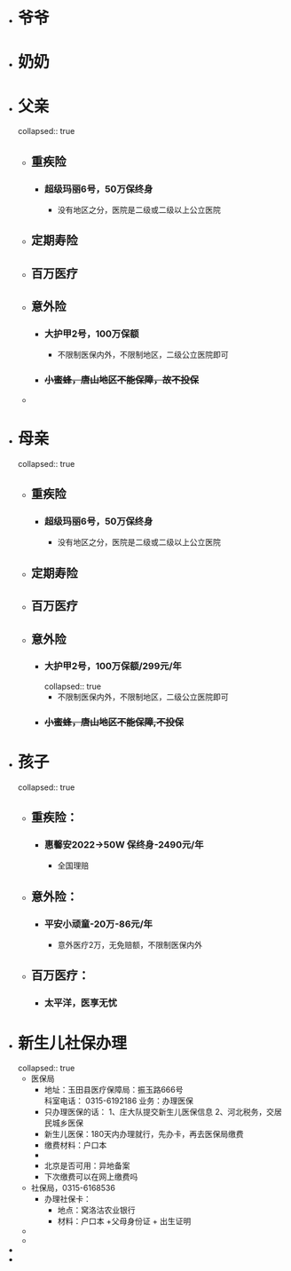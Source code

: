 - # 爷爷
- # 奶奶
- # 父亲
  collapsed:: true
	- ## 重疾险
		- ### 超级玛丽6号，50万保终身
			- 没有地区之分，医院是二级或二级以上公立医院
	- ## 定期寿险
	- ## 百万医疗
	- ## 意外险
		- ### 大护甲2号，100万保额
			- 不限制医保内外，不限制地区，二级公立医院即可
		- ### ~~小蜜蜂，唐山地区不能保障，故不投保~~
	-
- # 母亲
  collapsed:: true
	- ## 重疾险
		- ### 超级玛丽6号，50万保终身
			- 没有地区之分，医院是二级或二级以上公立医院
	- ## 定期寿险
	- ## 百万医疗
	- ## 意外险
		- ### 大护甲2号，100万保额/299元/年
		  collapsed:: true
			- 不限制医保内外，不限制地区，二级公立医院即可
		- ### ~~小蜜蜂，唐山地区不能保障,不投保~~
- # 孩子
  collapsed:: true
	- ## 重疾险：
		- ### 惠馨安2022->50W 保终身-2490元/年
			- 全国理赔
	- ## 意外险：
		- ### 平安小顽童-20万-86元/年
			- 意外医疗2万，无免赔额，不限制医保内外
	- ## 百万医疗：
		- ### 太平洋，医享无忧
- # 新生儿社保办理
  collapsed:: true
	- 医保局
		- 地址：玉田县医疗保障局：振玉路666号  
		  科室电话： 0315-6192186
		  业务：办理医保
		- 只办理医保的话：
		  1、庄大队提交新生儿医保信息
		  2、河北税务，交居民城乡医保
		- 新生儿医保：180天内办理就行，先办卡，再去医保局缴费
		- 缴费材料：户口本
		-
		- 北京是否可用：异地备案
		- 下次缴费可以在网上缴费吗
	- 社保局，0315-6168536
		- 办理社保卡：
			- 地点：窝洛沽农业银行
			- 材料：户口本 +父母身份证 + 出生证明
	-
	-
-
-